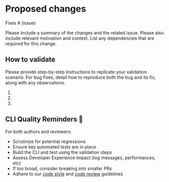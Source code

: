 # Proposed changes

Fixes # (issue)

Please include a summary of the changes and the related issue. Please also include relevant motivation and context. List any dependencies that are required for this change.

## How to validate

Please provide step-by-step instructions to replicate your validation scenario. For bug fixes, detail how to reproduce both the bug and its fix, along with any observations.

1.
1.
1.

## CLI Quality Reminders 🔧

For both authors and reviewers:

- Scrutinize for potential regressions
- Ensure key automated tests are in place
- Build the CLI and test using the validation steps
- Assess Developer Experience impact (log messages, performances, etc)
- If too broad, consider breaking into smaller PRs
- Adhere to our [code style](https://github.com/okteto/okteto/blob/master/docs/code-style.md) and [code review](https://github.com/okteto/okteto/blob/master/docs/code-review.md) guidelines
